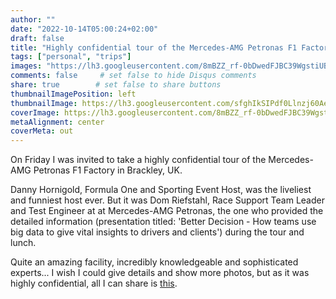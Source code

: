 ```yaml
---
author: ""
date: "2022-10-14T05:00:24+02:00"
draft: false
title: "Highly confidential tour of the Mercedes-AMG Petronas F1 Factory in Brackley"
tags: ["personal", "trips"]
images: "https://lh3.googleusercontent.com/8mBZZ_rf-0bDwedFJBC39WgstiUBF8JaEBPO0JWz4g7lCkrsgjiG1So8nTgyev--9rvCarrb0zeqbhMJjQQkQ2VMNMnnnmdxRmADXB-VPI5C3KWRwZ29MK7HzllrRto08Nj9yX1MuDA=w2400"
comments: false     # set false to hide Disqus comments
share: true        # set false to share buttons
thumbnailImagePosition: left
thumbnailImage: https://lh3.googleusercontent.com/sfghIkSIPdf0Llnzj60AedKl5th71vVLM_05acQBnLO9z8dYa0q7QyQ4cSmUvs6WYVrhSyXUYT9F9V9TkQUJD8YqBjIyUQHPWvgDmVNgGa8XUpQUAzPX2hA7rBk4ZSrHEEZGz-Q49is=w2400
coverImage: https://lh3.googleusercontent.com/8mBZZ_rf-0bDwedFJBC39WgstiUBF8JaEBPO0JWz4g7lCkrsgjiG1So8nTgyev--9rvCarrb0zeqbhMJjQQkQ2VMNMnnnmdxRmADXB-VPI5C3KWRwZ29MK7HzllrRto08Nj9yX1MuDA=w2400
metaAlignment: center
coverMeta: out
---
```


On Friday I was invited to take a highly confidential tour of the Mercedes-AMG Petronas F1 Factory in Brackley, UK.

<!--more-->

Danny Hornigold, Formula One and Sporting Event Host, was the liveliest and funniest host ever. But it was Dom Riefstahl, Race Support Team Leader and Test Engineer at at Mercedes-AMG Petronas, the one who provided the detailed information (presentation titled: 'Better Decision - How teams use big data to give vital insights to drivers and clients') during the tour and lunch.

Quite an amazing facility, incredibly knowledgeable and sophisticated experts... I wish I could give details and show more photos, but as it was highly confidential, all I can share is [this](https://photos.app.goo.gl/sZR2GATwC9hhWTvq7).